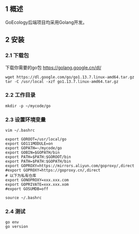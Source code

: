 ## 1 概述

GoEcology后端项目均采用Golang开发。

## 2 安装

### 2.1 下载包

下载你需要的go包 https://golang.google.cn/dl/

```
wget https://dl.google.com/go/go1.13.7.linux-amd64.tar.gz
tar -C /usr/local -xzf go1.13.7.linux-amd64.tar.gz
```

### 2.2 工作目录

```
mkdir -p ~/mycode/go
```

### 2.3 设置环境变量 

```
vim ~/.bashrc

export GOROOT=/usr/local/go
export GO111MODULE=on
export GOPATH=~/mycode/go
export GOBIN=$GOPATH/bin
export PATH=$PATH:$GOROOT/bin
export PATH=$PATH:$GOPATH/bin
export GOPROXY=https://mirrors.aliyun.com/goproxy/,direct
#export GOPROXY=https://goproxy.cn/,direct
# 以下为私有仓库
export GONOPROXY=xxx.xxx.com
export GOPRIVATE=xxx.xxx.xom
#export GOSUMDB=off

source ~/.bashrc
```

### 2.4 测试

```
go env
go version
```



